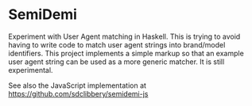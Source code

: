 SemiDemi
========

Experiment with User Agent matching in Haskell.
This is trying to avoid having to write code to match user agent strings into brand/model identifiers.
This project implements a simple markup so that an example user agent string can be used as a more generic matcher.
It is still experimental.

See also the JavaScript implementation at https://github.com/sdclibbery/semidemi-js
